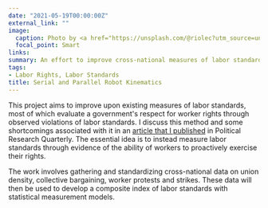 ```yaml
---
date: "2021-05-19T00:00:00Z"
external_link: ""
image:
  caption: Photo by <a href="https://unsplash.com/@riolec?utm_source=unsplash&utm_medium=referral&utm_content=creditCopyText">Rio Lecatompessy</a> on <a href="https://unsplash.com/s/photos/factory-workers-human?utm_source=unsplash&utm_medium=referral&utm_content=creditCopyText">Unsplash</a>
  focal_point: Smart
links:
summary: An effort to improve cross-national measures of labor standards.
tags:
- Labor Rights, Labor Standards
title: Serial and Parallel Robot Kinematics
---
```


This project aims to improve upon existing measures of labor standards, most of which evaluate a government's respect for worker rights through observed violations of labor standards. I discuss this method and some shortcomings associated with it in an [article that I published](https://www.emmanuelteitelbaum.com/publication/prq_2010/) in Political Research Quarterly. The essential idea is to instead measure labor standards through evidence of the ability of workers to proactively exercise their rights. 

The work involves gathering and standardizing cross-national data on union density, collective bargaining, worker protests and strikes. These data will then be used to develop a composite index of labor standards with statistical measurement models.      
